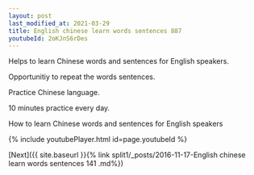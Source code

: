```yaml
---
layout: post
last_modified_at: 2021-03-29
title: English chinese learn words sentences 887 
youtubeId: 2oKJnS6rDes
---
```

 
 
Helps to learn Chinese words and sentences for English speakers.

Opportunitiy to repeat the words sentences. 

Practice Chinese language. 
 
10 minutes practice every day. 
 
How to learn Chinese words and sentences for English speakers 
 
{% include youtubePlayer.html id=page.youtubeId %}
 
 
[Next]({{ site.baseurl }}{% link  split1/_posts/2016-11-17-English chinese learn words sentences 141 .md%})
 

